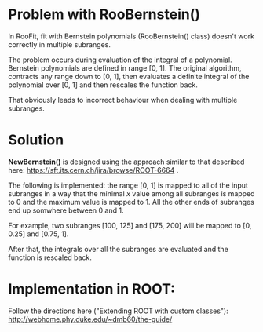 # Problem with RooBernstein()
In RooFit, fit with Bernstein polynomials (RooBernstein() class) doesn't work correctly in multiple subranges.

The problem occurs during evaluation of the integral of a polynomial. Bernstein polynomials are defined in range [0, 1]. The original algorithm, contracts any range down to [0, 1], then evaluates a definite integral of the polynomial over [0, 1] and then rescales the function back. 

That obviously leads to incorrect behaviour when dealing with multiple subranges.

# Solution
**NewBernstein()** is designed using the approach similar to that described here: https://sft.its.cern.ch/jira/browse/ROOT-6664 .

The following is implemented: the range [0, 1] is mapped to all of the input subranges in a way that the minimal *x* value among all subranges is mapped to 0 and the maximum value is mapped to 1. All the other ends of subranges end up somwhere between 0 and 1. 

For example, two subranges [100, 125] and [175, 200] will be mapped to [0, 0.25] and [0.75, 1].

After that, the integrals over all the subranges are evaluated and the function is rescaled back.


# Implementation in ROOT:

Follow the directions here ("Extending ROOT with custom classes"): 
http://webhome.phy.duke.edu/~dmb60/the-guide/
